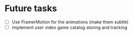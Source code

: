 # Future tasks

- [ ] Use FramerMotion for the animations (make them subtle)
- [ ] Implement user video game catalog storing and tracking